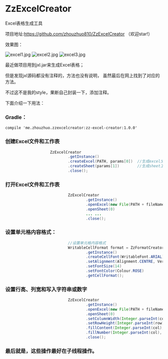 # ZzExcelCreator
Excel表格生成工具

项目地址:https://github.com/zhouzhuo810/ZzExcelCreator
（欢迎star!）

效果图：

![excel1.jpg](http://upload-images.jianshu.io/upload_images/2788864-5c0055e4dcc74d5a.jpg?imageMogr2/auto-orient/strip%7CimageView2/2/w/1240)
![excel2.jpg](http://upload-images.jianshu.io/upload_images/2788864-edff815539021b6a.jpg?imageMogr2/auto-orient/strip%7CimageView2/2/w/1240)
![excel3.jpg](http://upload-images.jianshu.io/upload_images/2788864-3da6e6ab4db88b22.jpg?imageMogr2/auto-orient/strip%7CimageView2/2/w/1240)

最近做项目用到jxl.jar来生成Excel表格；

但是发现jxl源码都没有注释的，方法也没有说明，
虽然最后在网上找到了对应的方法。

不过这不是我的style，果断自己封装一下，添加注释。


下面介绍一下用法：

### Gradle：

```
compile 'me.zhouzhuo.zzexcelcreator:zz-excel-creator:1.0.0'
```


### 创建Excel文件和工作表

```java
                    ZzExcelCreator
                            .getInstance()
                            .createExcel(PATH, params[0])  //生成excel文件
                            .createSheet(params[1])        //生成sheet工作表
                            .close();
```
### 打开Excel文件和工作表
```java
                            ZzExcelCreator
                                    .getInstance()
                                    .openExcel(new File(PATH + fileName + ".xls"))  //打开Excel文件
                                    .openSheet(0)                                   //打开Sheet工作表
                                    ... ...
                                    .close();
```

### 设置单元格内容格式：

```java
                            //设置单元格内容格式
                            WritableCellFormat format = ZzFormatCreator
                                    .getInstance()
                                    .createCellFont(WritableFont.ARIAL)  //设置字体
                                    .setAlignment(Alignment.CENTRE, VerticalAlignment.CENTRE)  //设置对齐方式(水平和垂直)
                                    .setFontSize(14)                    //设置字体大小
                                    .setFontColor(Colour.ROSE)          //设置字体颜色
                                    .getCellFormat();
```

### 设置行高、列宽和写入字符串或数字

```java
                            ZzExcelCreator
                                    .getInstance()
                                    .openExcel(new File(PATH + fileName + ".xls"))  
                                    .openSheet(0)
                                    .setColumnWidth(Integer.parseInt(col), 25)   //设置列宽
                                    .setRowHeight(Integer.parseInt(row), 400)    //设置行高
                                    .fillContent(Integer.parseInt(col), Integer.parseInt(row), str, format)  //填入字符串
                                    .fillNumber(Integer.parseInt(col), Integer.parseInt(row), Double.parseDouble(str), format)  //填入数字
                                    .close();
```

### 最后就是，这些操作最好在子线程操作。

